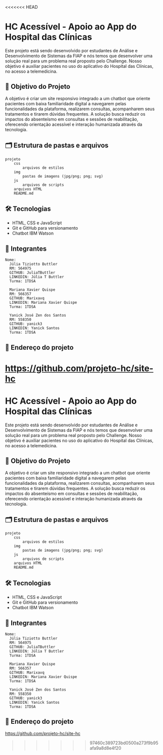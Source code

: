 <<<<<<< HEAD
# HC Acessível - Apoio ao App do Hospital das Clínicas

Este projeto está sendo desenvolvido por estudantes de Análise e Desenvolvimento de Sistemas da FIAP e nós temos que desenvolver uma solução real para um problema real proposto pelo Challenge. Nosso objetivo é auxiliar pacientes no uso do aplicativo do Hospital das Clínicas, no acesso a telemedicina.

## 🎯 Objetivo do Projeto

A objetivo é criar um site responsivo integrado a um chatbot que oriente pacientes com baixa familiaridade digital a navegarem pelas funcionalidades da plataforma, realizarem consultas, acompanharem seus tratamentos e tirarem dúvidas frequentes. A solução busca reduzir os impactos do absenteísmo em consultas e sessões de reabilitação, oferecendo orientação acessível e interação humanizada através da tecnologia.


## 🗂️ Estrutura de pastas e arquivos

    projeto
        css
            arquivos de estilos
        img
            pastas de imagens (jpg/png; png; svg)
        js
            arquivos de scripts
        arquivos HTML
        README.md


## 🛠 Tecnologias

- HTML, CSS e JavaScript
- Git e GitHub para versionamento
- Chatbot IBM Watson

## 👥 Integrantes

    Nome: 
      Júlia Tiziotto Buttler
      RM: 564975
      GITHUB: JuliaTButtler
      LINKEDIN: Júlia T Buttler
      Turma: 1TDSA

      Mariana Xavier Quispe
      RM: 566357
      GITHUB: Marixavq
      LINKEDIN: Mariana Xavier Quispe
      Turma: 1TDSA

      Yanick José Zen dos Santos
      RM: 558350 
      GITHUB: yanick3
      LINKEDIN: Yanick Santos
      Turma: 1TDSA




## 📂 Endereço do projeto 

https://github.com/projeto-hc/site-hc
=======
# HC Acessível - Apoio ao App do Hospital das Clínicas

Este projeto está sendo desenvolvido por estudantes de Análise e Desenvolvimento de Sistemas da FIAP e nós temos que desenvolver uma solução real para um problema real proposto pelo Challenge. Nosso objetivo é auxiliar pacientes no uso do aplicativo do Hospital das Clínicas, no acesso a telemedicina.

## 🎯 Objetivo do Projeto

A objetivo é criar um site responsivo integrado a um chatbot que oriente pacientes com baixa familiaridade digital a navegarem pelas funcionalidades da plataforma, realizarem consultas, acompanharem seus tratamentos e tirarem dúvidas frequentes. A solução busca reduzir os impactos do absenteísmo em consultas e sessões de reabilitação, oferecendo orientação acessível e interação humanizada através da tecnologia.


## 🗂️ Estrutura de pastas e arquivos

    projeto
        css
            arquivos de estilos
        img
            pastas de imagens (jpg/png; png; svg)
        js
            arquivos de scripts
        arquivos HTML
        README.md


## 🛠 Tecnologias

- HTML, CSS e JavaScript
- Git e GitHub para versionamento
- Chatbot IBM Watson

## 👥 Integrantes

    Nome: 
      Júlia Tiziotto Buttler
      RM: 564975
      GITHUB: JuliaTButtler
      LINKEDIN: Júlia T Buttler
      Turma: 1TDSA

      Mariana Xavier Quispe
      RM: 566357
      GITHUB: Marixavq
      LINKEDIN: Mariana Xavier Quispe
      Turma: 1TDSA

      Yanick José Zen dos Santos
      RM: 558350 
      GITHUB: yanick3
      LINKEDIN: Yanick Santos
      Turma: 1TDSA




## 📂 Endereço do projeto 

https://github.com/projeto-hc/site-hc
>>>>>>> 97460c389723bd0500a273f9b95afa9a8d8e4f20
